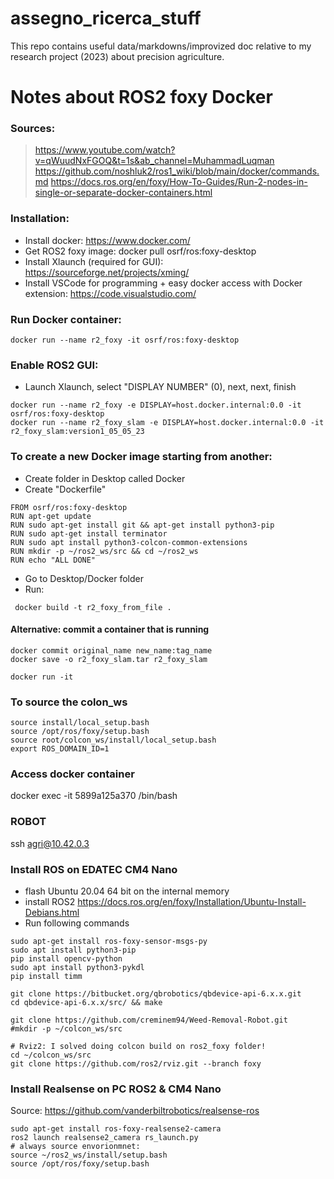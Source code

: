# assegno_ricerca_stuff
This repo contains useful data/markdowns/improvized doc relative to my research project (2023) about precision agriculture.

# Notes about ROS2 foxy Docker
### Sources:
> https://www.youtube.com/watch?v=qWuudNxFGOQ&t=1s&ab_channel=MuhammadLuqman
> https://github.com/noshluk2/ros1_wiki/blob/main/docker/commands.md
> https://docs.ros.org/en/foxy/How-To-Guides/Run-2-nodes-in-single-or-separate-docker-containers.html

### Installation:
- Install docker: https://www.docker.com/
- Get ROS2 foxy image: docker pull osrf/ros:foxy-desktop
- Install Xlaunch (required for GUI): https://sourceforge.net/projects/xming/
- Install VSCode for programming + easy docker access with Docker extension: https://code.visualstudio.com/

### Run Docker container:
```
docker run --name r2_foxy -it osrf/ros:foxy-desktop
```


### Enable ROS2 GUI:
- Launch Xlaunch, select "DISPLAY NUMBER" (0), next, next, finish  
```
docker run --name r2_foxy -e DISPLAY=host.docker.internal:0.0 -it osrf/ros:foxy-desktop
docker run --name r2_foxy_slam -e DISPLAY=host.docker.internal:0.0 -it r2_foxy_slam:version1_05_05_23
```

### To create a new Docker image starting from another:
- Create folder in Desktop called Docker
- Create "Dockerfile"
```
FROM osrf/ros:foxy-desktop
RUN apt-get update
RUN sudo apt-get install git && apt-get install python3-pip
RUN sudo apt-get install terminator
RUN sudo apt install python3-colcon-common-extensions
RUN mkdir -p ~/ros2_ws/src && cd ~/ros2_ws
RUN echo "ALL DONE"
```
- Go to Desktop/Docker folder
- Run:
```
 docker build -t r2_foxy_from_file .
```

#### Alternative: commit a container that is running
```
docker commit original_name new_name:tag_name
docker save -o r2_foxy_slam.tar r2_foxy_slam

docker run -it 
```

### To source the colon_ws
```
source install/local_setup.bash
source /opt/ros/foxy/setup.bash
source root/colcon_ws/install/local_setup.bash
export ROS_DOMAIN_ID=1
```

### Access docker container
docker exec -it 5899a125a370 /bin/bash

### ROBOT
 ssh agri@10.42.0.3
 
 
### Install ROS on EDATEC CM4 Nano
- flash Ubuntu 20.04 64 bit on the internal memory
- install ROS2 https://docs.ros.org/en/foxy/Installation/Ubuntu-Install-Debians.html
- Run following commands
 ```
sudo apt-get install ros-foxy-sensor-msgs-py
sudo apt install python3-pip
pip install opencv-python
sudo apt install python3-pykdl 
pip install timm

git clone https://bitbucket.org/qbrobotics/qbdevice-api-6.x.x.git
cd qbdevice-api-6.x.x/src/ && make

git clone https://github.com/creminem94/Weed-Removal-Robot.git
#mkdir -p ~/colcon_ws/src

# Rviz2: I solved doing colcon build on ros2_foxy folder!
cd ~/colcon_ws/src
git clone https://github.com/ros2/rviz.git --branch foxy
```

### Install Realsense on PC ROS2 & CM4 Nano 
Source: https://github.com/vanderbiltrobotics/realsense-ros
```
sudo apt-get install ros-foxy-realsense2-camera
ros2 launch realsense2_camera rs_launch.py
# always source envorionmnet:
source ~/ros2_ws/install/setup.bash
source /opt/ros/foxy/setup.bash


```


